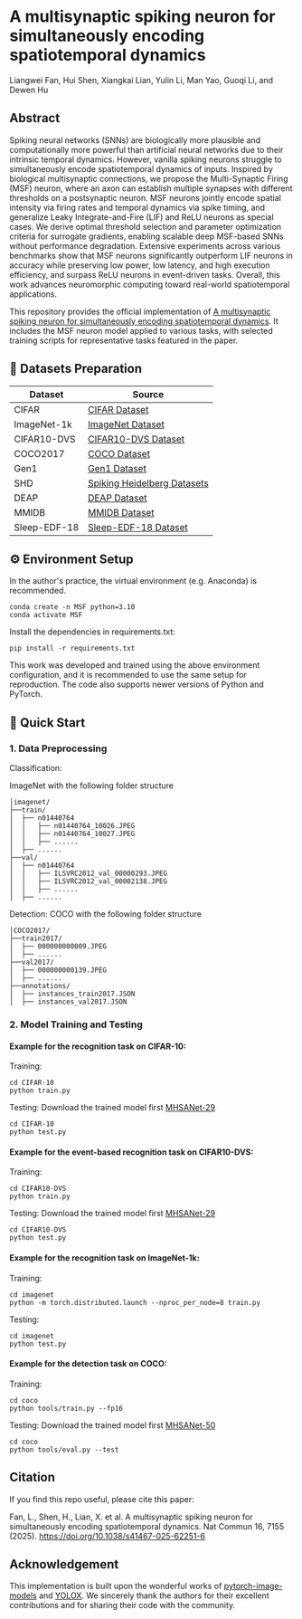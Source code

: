 # A multisynaptic spiking neuron for simultaneously encoding spatiotemporal dynamics
Liangwei Fan, Hui Shen, Xiangkai Lian, Yulin Li, Man Yao, Guoqi Li, and Dewen Hu

## Abstract
Spiking neural networks (SNNs) are biologically more plausible and computationally more powerful than artificial neural networks due to their intrinsic temporal dynamics. However, vanilla spiking neurons struggle to simultaneously encode spatiotemporal dynamics of inputs. Inspired by biological multisynaptic connections, we propose the Multi-Synaptic Firing (MSF) neuron, where an axon can establish multiple synapses with different thresholds on a postsynaptic neuron. MSF neurons jointly encode spatial intensity via firing rates and temporal dynamics via spike timing, and generalize Leaky Integrate-and-Fire (LIF) and ReLU neurons as special cases. We derive optimal threshold selection and parameter optimization criteria for surrogate gradients, enabling scalable deep MSF-based SNNs without performance degradation. Extensive experiments across various benchmarks show that MSF neurons significantly outperform LIF neurons in accuracy while preserving low power, low latency, and high execution efficiency, and surpass ReLU neurons in event-driven tasks. Overall, this work advances neuromorphic computing toward real-world spatiotemporal applications.

This repository provides the official implementation of [A multisynaptic spiking neuron for simultaneously encoding spatiotemporal dynamics](https://doi.org/10.1038/s41467-025-62251-6). It includes the MSF neuron model applied to various tasks, with selected training scripts for representative tasks featured in the paper.

## 📁 Datasets Preparation
| Dataset      | Source                                                                                     |
|--------------|-------------------------------------------------------------------------------------------|
| CIFAR         | [CIFAR Dataset](https://www.cs.toronto.edu/~kriz/cifar.html)                           |
| ImageNet-1k         | [ImageNet Dataset](https://www.image-net.org/)                           |
| CIFAR10-DVS         | [CIFAR10-DVS Dataset](https://figshare.com/articles/dataset/CIFAR10-DVS_New/4724671)                           |
| COCO2017         | [COCO Dataset](https://cocodataset.org/#home)                           |
| Gen1         | [Gen1 Dataset](https://www.prophesee.ai/2020/01/24/prophesee-gen1-automotive-detection-dataset/)    
| SHD    | [Spiking Heidelberg Datasets](https://zenkelab.org/resources/spiking-heidelberg-datasets-shd/) |
| DEAP         | [DEAP Dataset](https://www.eecs.qmul.ac.uk/mmv/datasets/deap/)                           |
| MMIDB    | [MMIDB Dataset](https://physionet.org/content/eegmmidb/1.0.0/) |
| Sleep-EDF-18         | [Sleep-EDF-18 Dataset](https://www.physionet.org/content/sleep-edfx/1.0.0/)                           |
## ⚙️ Environment Setup
In the author's practice, the virtual environment (e.g. Anaconda) is recommended.
```
conda create -n MSF python=3.10
conda activate MSF
```
Install the dependencies in requirements.txt:
```
pip install -r requirements.txt
```
This work was developed and trained using the above environment configuration, and it is recommended to use the same setup for reproduction. The code also supports newer versions of Python and PyTorch.
## 🚀 Quick Start
### 1. Data Preprocessing

Classification:

ImageNet with the following folder structure
```
│imagenet/
├──train/
│  ├── n01440764
│  │   ├── n01440764_10026.JPEG
│  │   ├── n01440764_10027.JPEG
│  │   ├── ......
│  ├── ......
├──val/
│  ├── n01440764
│  │   ├── ILSVRC2012_val_00000293.JPEG
│  │   ├── ILSVRC2012_val_00002138.JPEG
│  │   ├── ......
│  ├── ......
```

Detection:
COCO with the following folder structure
```
│COCO2017/
├──train2017/
│  ├── 000000000009.JPEG
│  ├── ......
├──val2017/
│  ├── 000000000139.JPEG
│  ├── ......
├──annotations/
│  ├── instances_train2017.JSON
│  ├── instances_val2017.JSON
```

### 2. Model Training and Testing
#### Example for the recognition task on CIFAR-10:
Training:
```
cd CIFAR-10
python train.py
```
Testing:
Download the trained model first [MHSANet-29](https://drive.google.com/file/d/1UUUEasZL70CjyWWPedWE1n6XTwHVChrb/view?usp=drive_link)
```
cd CIFAR-10
python test.py
```
#### Example for the event-based recognition task on CIFAR10-DVS:
Training:
```
cd CIFAR10-DVS
python train.py
```
Testing:
Download the trained model first [MHSANet-29](https://drive.google.com/file/d/1AZERB26duCkn1tDH6hdWfu2PpC4V2-rs/view?usp=drive_link)
```
cd CIFAR10-DVS
python test.py
```
#### Example for the recognition task on ImageNet-1k:
Training:
```
cd imagenet
python -m torch.distributed.launch --nproc_per_node=8 train.py
```
Testing:
```
cd imagenet
python test.py
```
#### Example for the detection task on COCO:
Training:
```
cd coco
python tools/train.py --fp16
```
Testing:
Download the trained model first [MHSANet-50](https://drive.google.com/file/d/1z-un-cHV1up_AWnRHgzE5HY84OZM5bCQ/view?usp=drive_link)
```
cd coco
python tools/eval.py --test
```

## Citation
If you find this repo useful, please cite this paper:

Fan, L., Shen, H., Lian, X. et al. A multisynaptic spiking neuron for simultaneously encoding spatiotemporal dynamics. Nat Commun 16, 7155 (2025). https://doi.org/10.1038/s41467-025-62251-6


## Acknowledgement
This implementation is built upon the wonderful works of [pytorch-image-models](https://github.com/rwightman/pytorch-image-models) and [YOLOX](https://github.com/Megvii-BaseDetection/YOLOX). We sincerely thank the authors for their excellent contributions and for sharing their code with the community.



